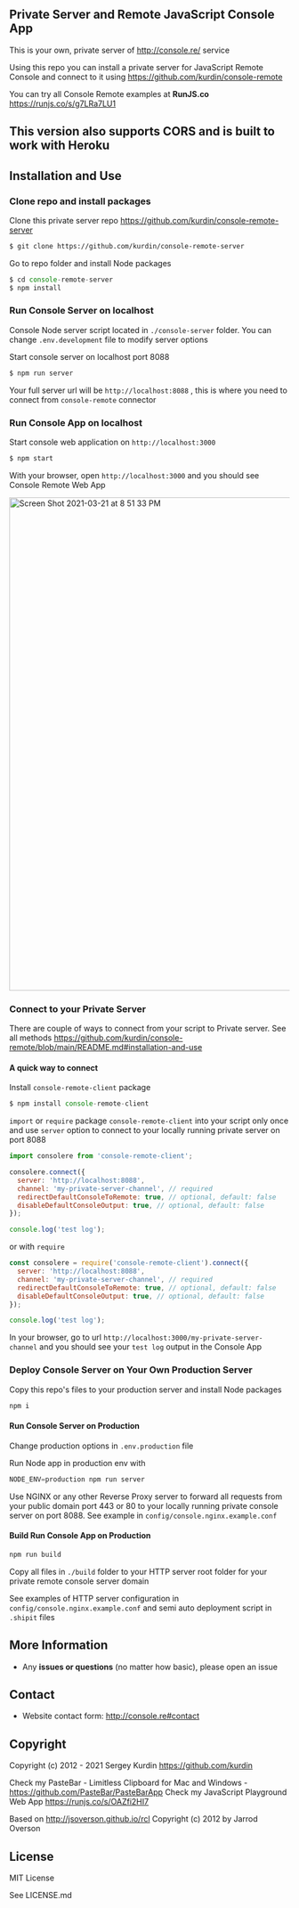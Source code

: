 ## Private Server and Remote JavaScript Console App

This is your own, private server of http://console.re/ service

Using this repo you can install a private server for JavaScript Remote Console and connect to it using https://github.com/kurdin/console-remote

You can try all Console Remote examples at **RunJS.co** <a href="https://runjs.co/s/g7LRa7LU1">https://runjs.co/s/g7LRa7LU1</a>

## This version also supports CORS and is built to work with Heroku

## Installation and Use

### Clone repo and install packages

Clone this private server repo https://github.com/kurdin/console-remote-server

```sh
$ git clone https://github.com/kurdin/console-remote-server
```

Go to repo folder and install Node packages

```js
$ cd console-remote-server
$ npm install
```

### Run Console Server on localhost

Console Node server script located in `./console-server` folder. You can change `.env.development` file to modify server options

Start console server on localhost port 8088

```sh
$ npm run server
```

Your full server url will be `http://localhost:8088` , this is where you need to connect from `console-remote` connector

### Run Console App on localhost

Start console web application on `http://localhost:3000`

```sh
$ npm start
```

With your browser, open `http://localhost:3000` and you should see Console Remote Web App

<img width="886" alt="Screen Shot 2021-03-21 at 8 51 33 PM" src="https://user-images.githubusercontent.com/6027060/111929517-ee1f1100-8a8c-11eb-831d-217b3889b7af.png">

### Connect to your Private Server

There are couple of ways to connect from your script to Private server. See all methods https://github.com/kurdin/console-remote/blob/main/README.md#installation-and-use

#### A quick way to connect

Install `console-remote-client` package

```js
$ npm install console-remote-client
```

`import` or `require` package `console-remote-client` into your script only once and use `server` option to connect to your locally running private server on port 8088

```js
import consolere from 'console-remote-client';

consolere.connect({
  server: 'http://localhost:8088',
  channel: 'my-private-server-channel', // required
  redirectDefaultConsoleToRemote: true, // optional, default: false
  disableDefaultConsoleOutput: true, // optional, default: false
});

console.log('test log');
```

or with `require`

```js
const consolere = require('console-remote-client').connect({
  server: 'http://localhost:8088',
  channel: 'my-private-server-channel', // required
  redirectDefaultConsoleToRemote: true, // optional, default: false
  disableDefaultConsoleOutput: true, // optional, default: false
});

console.log('test log');
```

In your browser, go to url `http://localhost:3000/my-private-server-channel` and you should see your `test log` output in the Console App

### Deploy Console Server on Your Own Production Server

Copy this repo's files to your production server and install Node packages

```js
npm i
```

#### Run Console Server on Production

Change production options in `.env.production` file

Run Node app in production env with

```js
NODE_ENV=production npm run server
```

Use NGINX or any other Reverse Proxy server to forward all requests from your public domain port 443 or 80 to your locally running private console server on port 8088. See example in `config/console.nginx.example.conf`

#### Build Run Console App on Production

```js
npm run build
```

Copy all files in `./build` folder to your HTTP server root folder for your private remote console server domain

See examples of HTTP server configuration in `config/console.nginx.example.conf` and semi auto deployment script in `.shipit` files

## More Information

- Any **issues or questions** (no matter how basic), please open an issue

## Contact

- Website contact form: http://console.re#contact

## Copyright

Copyright (c) 2012 - 2021 Sergey Kurdin https://github.com/kurdin

Check my PasteBar - Limitless Clipboard for Mac and Windows - https://github.com/PasteBar/PasteBarApp
Check my JavaScript Playground Web App https://runjs.co/s/OAZfi2HI7

Based on http://jsoverson.github.io/rcl
Copyright (c) 2012 by Jarrod Overson

## License

MIT License

See LICENSE.md
